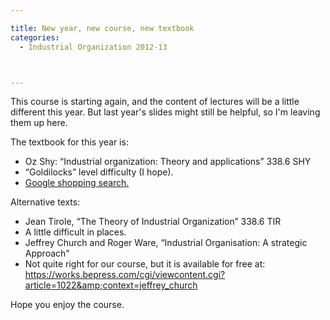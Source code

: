 ```yaml
---

title: New year, new course, new textbook
categories:
  - Industrial Organization 2012-13



---
```

This course is starting again, and the content of lectures will be a little different this year. But last year's slides might still be helpful, so I'm leaving them up here.



The textbook for this year is:
  * Oz Shy: “Industrial organization: Theory and applications” 338.6 SHY
  * “Goldilocks” level difficulty (I hope).
  * <a href="https://www.google.co.uk/products/catalog?q=Oz+Shy:+%E2%80%9CIndustrial+organization:+Theory+and+applications%E2%80%9D&amp;hl=en&amp;safe=off&amp;client=firefox-a&amp;rls=org.mozilla:en-GB:official&amp;gbv=2&amp;prmd=imvnso&amp;bav=on.2,or.r_gc.r_pw.r_qf.&amp;biw=2133&amp;bih=1183&amp;um=1&amp;ie=UTF-8&amp;cid=14792013061029424712&amp;sa=X&amp;ei=yv9tUOPnCOvs0gWQ14DACg&amp;ved=0CEMQgggwAA#scoring=tps">Google shopping search. </a>




Alternative texts:
  * Jean Tirole, “The Theory of Industrial Organization” 338.6 TIR
  * A little difficult in places.
  * Jeffrey Church and Roger Ware, “Industrial Organisation: A strategic Approach"
  * Not quite right for our course, but it is available for free at: <a href="https://works.bepress.com/cgi/viewcontent.cgi?article=1022&amp;context=jeffrey_church">https://works.bepress.com/cgi/viewcontent.cgi?article=1022&amp;context=jeffrey_church</a>


Hope you enjoy the course.